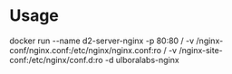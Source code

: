 # Usage
docker run --name d2-server-nginx -p 80:80 /
 -v /nginx-conf/nginx.conf:/etc/nginx/nginx.conf:ro /
 -v /nginx-site-conf:/etc/nginx/conf.d:ro -d ulboralabs-nginx